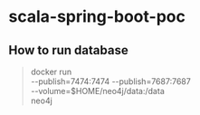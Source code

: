 # scala-spring-boot-poc

## How to run database

> docker run \
>    --publish=7474:7474 --publish=7687:7687 \
>    --volume=$HOME/neo4j/data:/data \
>    neo4j
